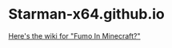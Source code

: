 <details>
  <summary id = "css">css is disabled in this preview</summary>
  
<style>
#css{
    color: rgba(0,0,0,0.0);
}
/*css goes here*/
</style>
</details>

# Starman-x64.github.io

[Here's the wiki for "Fumo In Minecraft?"](projects/fumo-in-minecraft/index.html)
